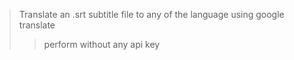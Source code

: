 > Translate an .srt subtitle file to any of the language using google translate
>> perform without any api key

